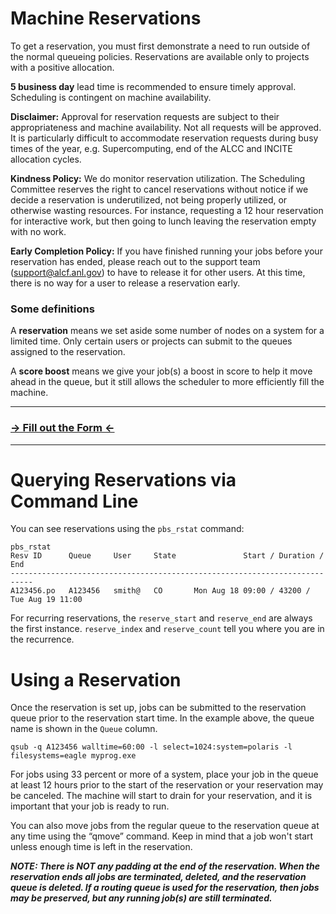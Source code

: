 # Machine Reservations

To get a reservation, you must first demonstrate a need to run outside of the normal queueing policies. Reservations are available only to projects with a positive allocation. 

**5 business day** lead time is recommended to ensure timely approval. Scheduling is contingent on machine availability.

**Disclaimer:** Approval for reservation requests are subject to their appropriateness and machine availability. Not all requests will be approved. It is particularly difficult to accommodate reservation requests during busy times of the year, e.g. Supercomputing, end of the ALCC and INCITE allocation cycles.

**Kindness Policy:** We do monitor reservation utilization. The Scheduling Committee reserves the right to cancel reservations without notice if we decide a reservation is underutilized, not being properly utilized, or otherwise wasting resources. For instance, requesting a 12 hour reservation for interactive work, but then going to lunch leaving the reservation empty with no work.

**Early Completion Policy:** If you have finished running your jobs before your reservation has ended, please reach out to the support team (support@alcf.anl.gov) to have to release it for other users. At this time, there is no way for a user to release a reservation early.


### Some definitions
A **reservation** means we set aside some number of nodes on a system for a limited time. Only certain users or projects can submit to the queues assigned to the reservation.

A **score boost** means we give your job(s) a boost in score to help it move ahead in the queue, but it still allows the scheduler to more efficiently fill the machine. 

----
### [-> Fill out the Form <-](https://forms.office.com/Pages/ResponsePage.aspx?id=haH8DPcl40mK53BNUybihXhEiVpWIVZNp8Ow6W1CJnVUNTZLQ1c2N1lSOVNFQkg4RkJTSTAyMUJCNi4u)
----

# Querying Reservations via Command Line

You can see reservations using the `pbs_rstat` command:

```
pbs_rstat
Resv ID      Queue     User     State               Start / Duration / End             
---------------------------------------------------------------------------
A123456.po   A123456   smith@   CO       Mon Aug 18 09:00 / 43200 / Tue Aug 19 11:00
```

For recurring reservations, the `reserve_start` and `reserve_end` are always the first instance. 
`reserve_index` and `reserve_count` tell you where you are in the recurrence.


# Using a Reservation

Once the reservation is set up, jobs can be submitted to the reservation queue prior to the reservation start time. In the example above, the queue name is shown in the `Queue` column.

```
qsub -q A123456 walltime=60:00 -l select=1024:system=polaris -l filesystems=eagle myprog.exe
```

For jobs using 33 percent or more of a system, place your job in the queue at least 12 hours prior to the start of the reservation or your reservation may be canceled. The machine will start to drain for your reservation, and it is important that your job is ready to run.

You can also move jobs from the regular queue to the reservation queue at any time using the “qmove” command. 
Keep in mind that a job won't start unless enough time is left in the reservation. 

***NOTE: There is NOT any padding at the end of the reservation. 
When the reservation ends all jobs are terminated, deleted, and the reservation queue is deleted. 
If a routing queue is used for the reservation, then jobs may be preserved, but any running job(s) are still terminated.***

